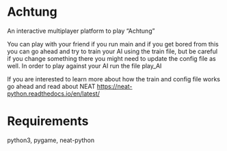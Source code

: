 # Achtung
An interactive multiplayer platform to play “Achtung”
 
 You can play with your friend if you run main and if you get bored from this you can go ahead and try to train your AI using the train file, but be careful if you change something there you might need to update the config file as well. In order to play against your AI run the file play_AI
 
 
 If you are interested to learn more about how the train and config file works go ahead and read about NEAT https://neat-python.readthedocs.io/en/latest/

 
 # Requirements
 python3, pygame, neat-python



